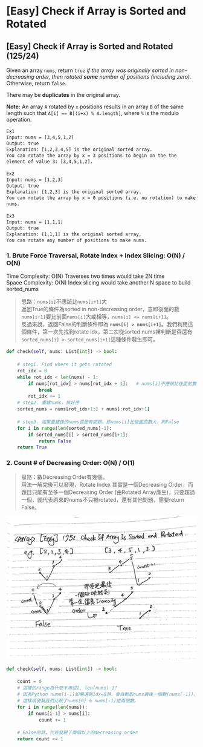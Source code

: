 # \[Easy\] Check if Array is Sorted and Rotated

## \[Easy\] Check if Array is Sorted and Rotated     \(125/24\)

Given an array `nums`, return `true` _if the array was originally sorted in non-decreasing order, then rotated **some** number of positions \(including zero\)_. Otherwise, return `false`.

There may be **duplicates** in the original array.

**Note:** An array `A` rotated by `x` positions results in an array `B` of the same length such that `A[i] == B[(i+x) % A.length]`, where `%` is the modulo operation.

```text
Ex1
Input: nums = [3,4,5,1,2]
Output: true
Explanation: [1,2,3,4,5] is the original sorted array.
You can rotate the array by x = 3 positions to begin on the the element of value 3: [3,4,5,1,2].

Ex2
Input: nums = [1,2,3]
Output: true
Explanation: [1,2,3] is the original sorted array.
You can rotate the array by x = 0 positions (i.e. no rotation) to make nums.

Ex3
Input: nums = [1,1,1]
Output: true
Explanation: [1,1,1] is the original sorted array.
You can rotate any number of positions to make nums.
```

### 1. Brute Force Traversal, Rotate Index + Index Slicing: O\(N\) / O\(N\)

Time Complexity: O\(N\)  Traverses two times would take 2N time  
Space Complexity: O\(N\) Index slicing would take another N space to build sorted\_nums

> 思路：`nums[i]`不應該比`nums[i+1]`大  
> 返回True的條件為sorted in non-decreasing order，意即後面的數`nums[i+1]`要比前面`nums[i]`大或相等，`nums[i] <= nums[i+1]`。  
> 反過來說，返回False的判斷條件即為 **`nums[i] > nums[i+1]`**。我們利用這個條件，第一次先找到rotate idx，第二次從sorted nums裡判斷是否還有`sorted_nums[i] > sorted_nums[i+1]`這種條件發生即可。

```python
def check(self, nums: List[int]) -> bool:
    
    # step1. Find where it gets rotated 
    rot_idx = 0
    while rot_idx < len(nums) - 1:
        if nums[rot_idx] > nums[rot_idx + 1]:   # nums[i]不應該比後面的數大
            break
        rot_idx += 1        
    # step2. 重建nums，排好序
    sorted_nums = nums[rot_idx+1:] + nums[:rot_idx+1]
    
    # step3. 如果重建後的nums還是有問題，即nums[i]比後面的數大，則False
    for i in range(len(sorted_nums)-1):
        if sorted_nums[i] > sorted_nums[i+1]:
            return False
    return True
```

### 2. Count \# of Decreasing Order: O\(N\) / O\(1\)

> 思路：數Decreasing Order有幾個。  
> 用法一解完後可以發現，Rotate Index 其實是一個Decreasing Order，而題目只能有至多一個Decreasing Order \(由Rotated Array產生\)，只要超過一個，就代表原來的nums不只被rotated，還有其他問題，需要return False。

![](../../.gitbook/assets/check_sorted_rotated.jpg)

```python
def check(self, nums: List[int]) -> bool:

    count = 0
    # 這裡的range為什麼不用從1, len(nums)-1?
    # 因為Python nums[i-1]如果遇到idx=0時，會自動取nums最後一個數(nums[-1])，
    # 這樣順便幫我們比較了nums[0] & nums[-1]這兩個數。
    for i in range(len(nums)):
        if nums[i-1] > nums[i]:     
            count += 1
    
    # False的話，代表發現了兩個以上的decreasing order
    return count <= 1 
```

